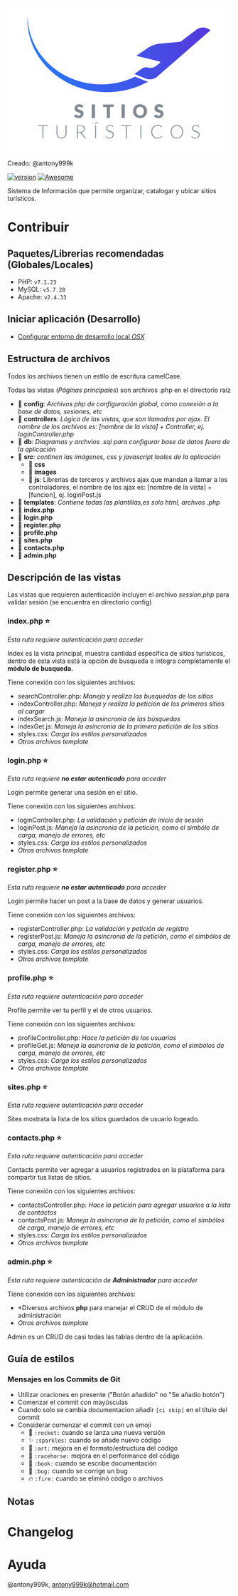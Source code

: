 ![Sitios Turísticos](./src/images/sitiosLogo.png)

Creado: @antony999k

[![version](https://img.shields.io/badge/version-0.1.0-ff69b4.svg)]()
[![Awesome](https://cdn.rawgit.com/sindresorhus/awesome/d7305f38d29fed78fa85652e3a63e154dd8e8829/media/badge.svg)](https://github.com/wasabeef/awesome-android-ui)

Sistema de Información que permite organizar, catalogar y ubicar sitios turísticos.

# Contribuir

## Paquetes/Librerias recomendadas (Globales/Locales)
- PHP: `v7.1.23`
- MySQL: `v5.7.28`
- Apache: `v2.4.33`

## Iniciar aplicación (Desarrollo)
- [Configurar entorno de desarrollo local *OSX*](https://websitebeaver.com/set-up-localhost-on-macos-high-sierra-apache-mysql-and-php-7-with-sslhttps)

## Estructura de archivos
Todos los archivos tienen un estilo de escritura camelCase. 

Todas las vistas (*Páginas principales*) son archivos .php en el directorio raíz

- :file_folder: **config**: *Archivos php de configuración global, como conexión a la base de datos, sesiones, etc*
- :file_folder: **controllers**: *Lógica de las vistas, que son llamadas por ajax. El nombre de los archivos es: [nombre de la vista] + Controller, ej. loginController.php*
- :file_folder: **db**: *Diagramas y archvios .sql para configurar base de datos fuera de la aplicación*
- :file_folder: **src**: *continen las imágenes, css y javascript loales de la aplicación*
    - :file_folder: **css**
    - :file_folder: **images**
    - :file_folder: **js**: Librerias de terceros y archivos ajax que mandan a llamar a los controladores, el nombre de los ajax es: [nombre de la vista] + [funcion], ej. loginPost.js
- :file_folder: **templates**: *Contiene todas las plantillas,es solo html, archvos .php*
- :page_facing_up: **index.php**
- :page_facing_up: **login.php**
- :page_facing_up: **register.php**
- :page_facing_up: **profile.php**
- :page_facing_up: **sites.php**
- :page_facing_up: **contacts.php**
- :page_facing_up: **admin.php**

## Descripción de las vistas
Las vistas que requieren autenticación incluyen el archivo *session.php* para validar sesión (se encuentra en directorio config)

### index.php :star:
*Esta ruta requiere autenticación para acceder*

Index es la vista principal, muestra cantidad especifica de sitios turisticos, dentro de esta vista está la opción de busqueda e integra completamente el **módulo de busqueda.**

Tiene conexión con los siguientes archivos:
- searchController.php: *Maneja y realiza las busquedas de los sitios*
- indexController.php: *Maneja y realiza la petición de los primeros sitios al cargar*
- indexSearch.js: *Maneja la asincronia de las búsquedas*
- indexGet.js: *Maneja la asincronia de la primera petición de los sitios*
- styles.css: *Carga los estilos personalizados*
- *Otros archivos template*

### login.php :star:
*Esta ruta requiere **no estar autenticado** para acceder*

Login permite generar una sesión en el sitio.

Tiene conexión con los siguientes archivos:
- loginController.php: *La validación y petición de inicio de sesión*
- loginPost.js: *Maneja la asincronia de la petición, como el simbólo de carga, manejo de errores, etc*
- styles.css: *Carga los estilos personalizados*
- *Otros archivos template*

### register.php :star:
*Esta ruta requiere **no estar autenticado** para acceder*

Login permite hacer un post a la base de datos y generar usuarios.

Tiene conexión con los siguientes archivos:
- registerController.php: *La validación y petición de registro*
- registerPost.js: *Maneja la asincronia de la petición, como el simbólos de carga, manejo de errores, etc*
- styles.css: *Carga los estilos personalizados*
- *Otros archivos template*

### profile.php :star:
*Esta ruta requiere autenticación para acceder*

Profile permite ver tu perfil y el de otros usuarios.

Tiene conexión con los siguientes archivos:
- profileController.php: *Hace la petición de los usuarios*
- profileGet.js: *Maneja la asincronia de la petición, como el simbólos de carga, manejo de errores, etc*
- styles.css: *Carga los estilos personalizados*
- *Otros archivos template*

### sites.php :star:
*Esta ruta requiere autenticación para acceder*

Sites mostrata la lista de los sitios guardados de usuario logeado.


### contacts.php :star:
*Esta ruta requiere autenticación para acceder*

Contacts permite ver agregar a usuarios registrados en la plataforma para compartir tus listas de sitios.

Tiene conexión con los siguientes archivos:
- contactsController.php: *Hace la petición para agregar usuarios a la lista de contáctos*
- contactsPost.js: *Maneja la asincronia de la petición, como el simbólos de carga, manejo de errores, etc*
- styles.css: *Carga los estilos personalizados*
- *Otros archivos template*

### admin.php :star:
*Esta ruta requiere autenticación de **Administrador** para acceder*

Tiene conexión con los siguientes archivos:
- *Diversos archivos **php** para manejar el CRUD de el módulo de administración
- *Otros archivos template*

Admin es un CRUD de casi todas las tablas dentro de la aplicación.

## Guía de estilos
### Mensajes en los Commits de Git

- Utilizar oraciones en presente ("Botón añadido" no "Se añadio botón")
- Comenzar el commit con mayúsculas
- Cuando solo se cambia documentacion añadir `[ci skip]` en el título del commit
- Considerar comenzar el commit con un emoji
    - :rocket: `:rocket:` cuando se lanza una nueva versión
    - :sparkles: `:sparkles:` cuando se añade nuevo código
    - :art: `:art:` mejora en el formato/estructura del código
    - :racehorse: `:racehorse:` mejora en el performance del código
    - :book: `:book:` cuando se escribe documentación
    - :bug: `:bug:` cuando se corrige un bug
    - :fire: `:fire:` cuando se eliminó código o archivos

## Notas

# Changelog

# Ayuda
@antony999k, antony999k@hotmail.com